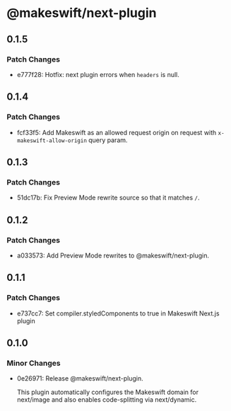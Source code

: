 # @makeswift/next-plugin

## 0.1.5

### Patch Changes

- e777f28: Hotfix: next plugin errors when `headers` is null.

## 0.1.4

### Patch Changes

- fcf33f5: Add Makeswift as an allowed request origin on request with `x-makeswift-allow-origin` query param.

## 0.1.3

### Patch Changes

- 51dc17b: Fix Preview Mode rewrite source so that it matches `/`.

## 0.1.2

### Patch Changes

- a033573: Add Preview Mode rewrites to @makeswift/next-plugin.

## 0.1.1

### Patch Changes

- e737cc7: Set compiler.styledComponents to true in Makeswift Next.js plugin

## 0.1.0

### Minor Changes

- 0e26971: Release @makeswift/next-plugin.

  This plugin automatically configures the Makeswift domain for next/image and also enables code-splitting via next/dynamic.
